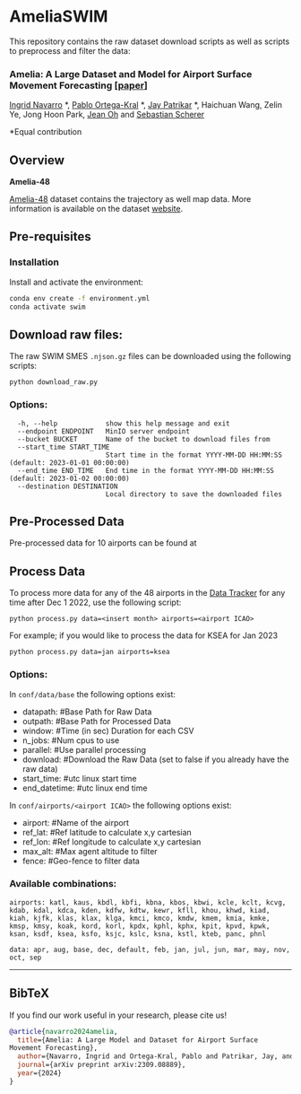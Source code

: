 # AmeliaSWIM

This repository contains the raw dataset download scripts as well as scripts to preprocess and filter the data:

### Amelia: A Large Dataset and Model for Airport Surface Movement Forecasting [[paper](todo)]

[Ingrid Navarro](https://navars.xyz) *, [Pablo Ortega-Kral](https://paok-2001.github.io) *, [Jay Patrikar](https://www.jaypatrikar.me) *, Haichuan Wang,
Zelin Ye, Jong Hoon Park, [Jean Oh](https://cmubig.github.io/team/jean_oh/) and [Sebastian Scherer](https://theairlab.org/team/sebastian/)

*Equal contribution

## Overview

**Amelia-48** 

[Amelia-48](https://ameliacmu.github.io/amelia-dataset/) dataset contains the trajectory as well map data. More information is available on the dataset [website](https://ameliacmu.github.io/amelia-dataset/). 

## Pre-requisites

### Installation

Install and activate the environment:
```bash
conda env create -f environment.yml
conda activate swim
```
## Download raw files:

The raw SWIM SMES `.njson.gz` files can be downloaded using the following scripts:

```
python download_raw.py 
```
### Options:

```
  -h, --help            show this help message and exit
  --endpoint ENDPOINT   MinIO server endpoint
  --bucket BUCKET       Name of the bucket to download files from
  --start_time START_TIME
                        Start time in the format YYYY-MM-DD HH:MM:SS (default: 2023-01-01 00:00:00)
  --end_time END_TIME   End time in the format YYYY-MM-DD HH:MM:SS (default: 2023-01-02 00:00:00)
  --destination DESTINATION
                        Local directory to save the downloaded files
```

## Pre-Processed Data
Pre-processed data for 10 airports can be found at []()

## Process Data
To process more data for any of the 48 airports in the [Data Tracker](https://ameliacmu.github.io/amelia-dataset/) for any time  after Dec 1 2022, use the following script:

```
python process.py data=<insert month> airports=<airport ICAO>
```

For example; if you would like to process the data for KSEA for Jan 2023
```
python process.py data=jan airports=ksea
```

### Options:

In `conf/data/base` the following options exist:


- datapath: #Base Path for Raw Data
- outpath: #Base Path for Processed Data
- window: #Time (in sec) Duration for each CSV
- n_jobs: #Num cpus to use
- parallel: #Use parallel processing
- download: #Download the Raw Data (set to false if you already have the raw data)
- start_time:  #utc linux start time 
- end_datetime:  #utc linux end time 

In `conf/airports/<airport ICAO>` the following options exist:


- airport: #Name of the airport
- ref_lat: #Ref latitude to calculate  x,y cartesian
- ref_lon: #Ref longitude to calculate  x,y cartesian
- max_alt: #Max agent altitude to filter
- fence: #Geo-fence to filter data

### Available combinations:
```
airports: katl, kaus, kbdl, kbfi, kbna, kbos, kbwi, kcle, kclt, kcvg, kdab, kdal, kdca, kden, kdfw, kdtw, kewr, kfll, khou, khwd, kiad, kiah, kjfk, klas, klax, klga, kmci, kmco, kmdw, kmem, kmia, kmke, kmsp, kmsy, koak, kord, korl, kpdx, kphl, kphx, kpit, kpvd, kpwk, ksan, ksdf, ksea, ksfo, ksjc, kslc, ksna, kstl, kteb, panc, phnl
```
```
data: apr, aug, base, dec, default, feb, jan, jul, jun, mar, may, nov, oct, sep
```
<hr>

## BibTeX

If you find our work useful in your research, please cite us!

```bibtex
@article{navarro2024amelia,
  title={Amelia: A Large Model and Dataset for Airport Surface
Movement Forecasting},
  author={Navarro, Ingrid and Ortega-Kral, Pablo and Patrikar, Jay, and Haichuan, Wang and Park, Jong Hoon and Oh, Jean and Scherer, Sebastian},
  journal={arXiv preprint arXiv:2309.08889},
  year={2024}
}
```